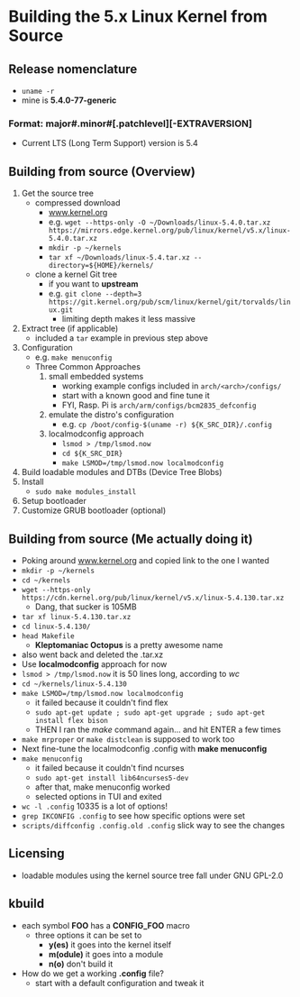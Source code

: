 # Building the 5.x Linux Kernel from Source

## Release nomenclature
* `uname -r`
* mine is **5.4.0-77-generic**
### Format: major#.minor#[.patchlevel][-EXTRAVERSION]
* Current LTS (Long Term Support) version is 5.4

## Building from source (Overview)
1. Get the source tree
	- compressed download
		* www.kernel.org
		* e.g. `wget --https-only -O ~/Downloads/linux-5.4.0.tar.xz https://mirrors.edge.kernel.org/pub/linux/kernel/v5.x/linux-5.4.0.tar.xz`
		* `mkdir -p ~/kernels` 
		* `tar xf ~/Downloads/linux-5.4.tar.xz --directory=${HOME}/kernels/`
	- clone a kernel Git tree
		* if you want to **upstream**
		* e.g. `git clone --depth=3 https://git.kernel.org/pub/scm/linux/kernel/git/torvalds/linux.git`
			- limiting depth makes it less massive
2. Extract tree (if applicable)
	- included a `tar` example in previous step above
3. Configuration
	- e.g. `make menuconfig`
	- Three Common Approaches
		1. small embedded systems
			* working example configs included in `arch/<arch>/configs/`
			* start with a known good and fine tune it
			* FYI, Rasp. Pi is `arch/arm/configs/bcm2835_defconfig` 
		2. emulate the distro's configuration
			* e.g. `cp /boot/config-$(uname -r) ${K_SRC_DIR}/.config`
		3. localmodconfig approach
			* `lsmod > /tmp/lsmod.now`
			* `cd ${K_SRC_DIR}`
			* `make LSMOD=/tmp/lsmod.now localmodconfig`
4. Build loadable modules and DTBs (Device Tree Blobs)
5. Install
	- `sudo make modules_install`
6. Setup bootloader
7. Customize GRUB bootloader (optional)

## Building from source (Me actually doing it)
* Poking around www.kernel.org and copied link to the one I wanted
* `mkdir -p ~/kernels`
* `cd ~/kernels`
* `wget --https-only https://cdn.kernel.org/pub/linux/kernel/v5.x/linux-5.4.130.tar.xz`
	- Dang, that sucker is 105MB
* `tar xf linux-5.4.130.tar.xz`
* `cd linux-5.4.130/`
* `head Makefile`
	- **Kleptomaniac Octopus** is a pretty awesome name
* also went back and deleted the .tar.xz
* Use **localmodconfig** approach for now
* `lsmod > /tmp/lsmod.now` it is 50 lines long, according to *wc*
* `cd ~/kernels/linux-5.4.130`
* `make LSMOD=/tmp/lsmod.now localmodconfig`
	- it failed because it couldn't find flex
	- `sudo apt-get update ; sudo apt-get upgrade ; sudo apt-get install flex bison`
	- THEN I ran the *make* command again... and hit ENTER a few times
* `make mrproper` or `make distclean` is supposed to work too
* Next fine-tune the localmodconfig .config with **make menuconfig**
* `make menuconfig`
	- it failed because it couldn't find ncurses
	- `sudo apt-get install lib64ncurses5-dev`
	- after that, make menuconfig worked
	- selected options in TUI and exited
* `wc -l .config` 10335 is a lot of options!
* `grep IKCONFIG .config` to see how specific options were set
* `scripts/diffconfig .config.old .config` slick way to see the changes

## Licensing
* loadable modules using the kernel source tree fall under GNU GPL-2.0

## kbuild
* each symbol **FOO** has a **CONFIG\_FOO** macro
	- three options it can be set to
		* **y(es)** it goes into the kernel itself
		* **m(odule)** it goes into a module
		* **n(o)** don't build it
* How do we get a working **.config** file?
	- start with a default configuration and tweak it

